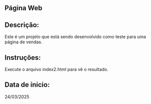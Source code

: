 ## Página Web
## Descrição:
Este é um projeto que está sendo desenvolvido como teste para uma página de vendas.

## Instruções:
Execute o arquivo index2.html para vê o resultado. 

## Data de ínicio:
24/03/2025
